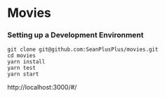 # Movies

### Setting up a Development Environment

```
git clone git@github.com:SeanPlusPlus/movies.git
cd movies
yarn install
yarn test
yarn start
```

http://localhost:3000/#/

